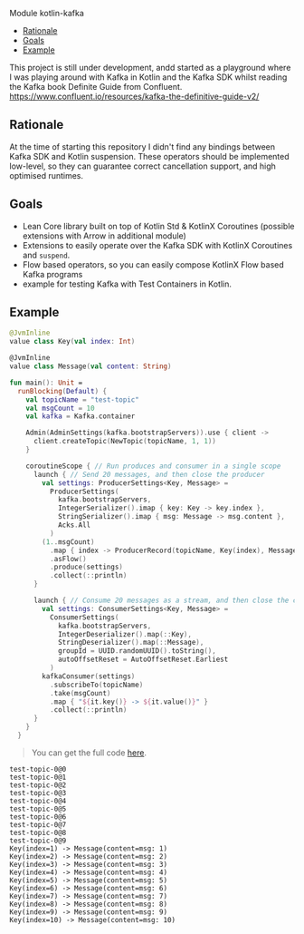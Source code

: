 Module kotlin-kafka

<!--- TEST_NAME ReadmeTest -->
<!--- TOC -->

* [Rationale](#rationale)
* [Goals](#goals)
* [Example](#example)

<!--- END -->

This project is still under development, andd started as a playground where I was playing around with Kafka in Kotlin
and the Kafka SDK whilst reading the Kafka book Definite Guide from Confluent.
https://www.confluent.io/resources/kafka-the-definitive-guide-v2/

## Rationale

At the time of starting this repository I didn't find any bindings between Kafka SDK and Kotlin suspension. These
operators should be implemented low-level, so they can guarantee correct cancellation support, and high optimised
runtimes.

## Goals

- Lean Core library built on top of Kotlin Std & KotlinX Coroutines (possible extensions with Arrow in additional
  module)
- Extensions to easily operate over the Kafka SDK with KotlinX Coroutines and `suspend`.
- Flow based operators, so you can easily compose KotlinX Flow based Kafka programs
- example for testing Kafka with Test Containers in Kotlin.

## Example

<!--- INCLUDE
import java.util.UUID
import kotlinx.coroutines.Dispatchers.Default
import kotlinx.coroutines.coroutineScope
import kotlinx.coroutines.flow.asFlow
import kotlinx.coroutines.flow.collect
import kotlinx.coroutines.flow.map
import kotlinx.coroutines.flow.take
import kotlinx.coroutines.launch
import org.apache.kafka.clients.admin.NewTopic
import org.apache.kafka.clients.producer.ProducerRecord
import org.apache.kafka.common.serialization.IntegerDeserializer
import org.apache.kafka.common.serialization.IntegerSerializer
import org.apache.kafka.common.serialization.StringDeserializer
import org.apache.kafka.common.serialization.StringSerializer
-->

```kotlin
@JvmInline
value class Key(val index: Int)

@JvmInline
value class Message(val content: String)

fun main(): Unit =
  runBlocking(Default) {
    val topicName = "test-topic"
    val msgCount = 10
    val kafka = Kafka.container

    Admin(AdminSettings(kafka.bootstrapServers)).use { client ->
      client.createTopic(NewTopic(topicName, 1, 1))
    }

    coroutineScope { // Run produces and consumer in a single scope
      launch { // Send 20 messages, and then close the producer
        val settings: ProducerSettings<Key, Message> =
          ProducerSettings(
            kafka.bootstrapServers,
            IntegerSerializer().imap { key: Key -> key.index },
            StringSerializer().imap { msg: Message -> msg.content },
            Acks.All
          )
        (1..msgCount)
          .map { index -> ProducerRecord(topicName, Key(index), Message("msg: $index")) }
          .asFlow()
          .produce(settings)
          .collect(::println)
      }

      launch { // Consume 20 messages as a stream, and then close the consumer
        val settings: ConsumerSettings<Key, Message> =
          ConsumerSettings(
            kafka.bootstrapServers,
            IntegerDeserializer().map(::Key),
            StringDeserializer().map(::Message),
            groupId = UUID.randomUUID().toString(),
            autoOffsetReset = AutoOffsetReset.Earliest
          )
        kafkaConsumer(settings)
          .subscribeTo(topicName)
          .take(msgCount)
          .map { "${it.key()} -> ${it.value()}" }
          .collect(::println)
      }
    }
  }
```

> You can get the full code [here](guide/example/example-readme-01.kt).

```text
test-topic-0@0
test-topic-0@1
test-topic-0@2
test-topic-0@3
test-topic-0@4
test-topic-0@5
test-topic-0@6
test-topic-0@7
test-topic-0@8
test-topic-0@9
Key(index=1) -> Message(content=msg: 1)
Key(index=2) -> Message(content=msg: 2)
Key(index=3) -> Message(content=msg: 3)
Key(index=4) -> Message(content=msg: 4)
Key(index=5) -> Message(content=msg: 5)
Key(index=6) -> Message(content=msg: 6)
Key(index=7) -> Message(content=msg: 7)
Key(index=8) -> Message(content=msg: 8)
Key(index=9) -> Message(content=msg: 9)
Key(index=10) -> Message(content=msg: 10)
```

<!--- TEST -->
